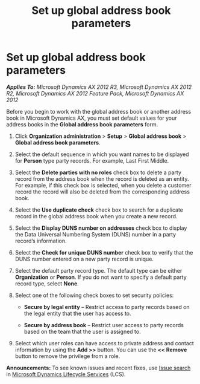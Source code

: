 ﻿---
title: Set up global address book parameters
TOCTitle: Set up global address book parameters
ms:assetid: d2e0ed31-fb63-4407-9ce3-9ffa52ff55e8
ms:mtpsurl: https://technet.microsoft.com/en-us/library/Gg731966(v=AX.60)
ms:contentKeyID: 35132908
ms.date: 04/18/2014
mtps_version: v=AX.60
---

# Set up global address book parameters 


_**Applies To:** Microsoft Dynamics AX 2012 R3, Microsoft Dynamics AX 2012 R2, Microsoft Dynamics AX 2012 Feature Pack, Microsoft Dynamics AX 2012_

Before you begin to work with the global address book or another address book in Microsoft Dynamics AX, you must set default values for your address books in the **Global address book parameters** form.

1.  Click **Organization administration** \> **Setup** \> **Global address book** \> **Global address book parameters**.

2.  Select the default sequence in which you want names to be displayed for **Person** type party records. For example, Last First Middle.

3.  Select the **Delete parties with no roles** check box to delete a party record from the address book when the record is deleted as an entity. For example, if this check box is selected, when you delete a customer record the record will also be deleted from the corresponding address book.

4.  Select the **Use duplicate check** check box to search for a duplicate record in the global address book when you create a new record.

5.  Select the **Display DUNS number on addresses** check box to display the Data Universal Numbering System (DUNS) number in a party record’s information.

6.  Select the **Check for unique DUNS number** check box to verify that the DUNS number entered on a new party record is unique.

7.  Select the default party record type. The default type can be either **Organization** or **Person**. If you do not want to specify a default party record type, select **None**.

8.  Select one of the following check boxes to set security policies:
    
      - **Secure by legal entity** – Restrict access to party records based on the legal entity that the user has access to.
    
      - **Secure by address book** – Restrict user access to party records based on the team that the user is assigned to.

9.  Select which user roles can have access to private address and contact information by using the **Add \>\>** button. You can use the **\<\< Remove** button to remove the privilege from a role.

  
**Announcements:** To see known issues and recent fixes, use [Issue search](http://go.microsoft.com/fwlink/?linkid=389258) in [Microsoft Dynamics Lifecycle Services](http://go.microsoft.com/fwlink/?linkid=306505) (LCS).

